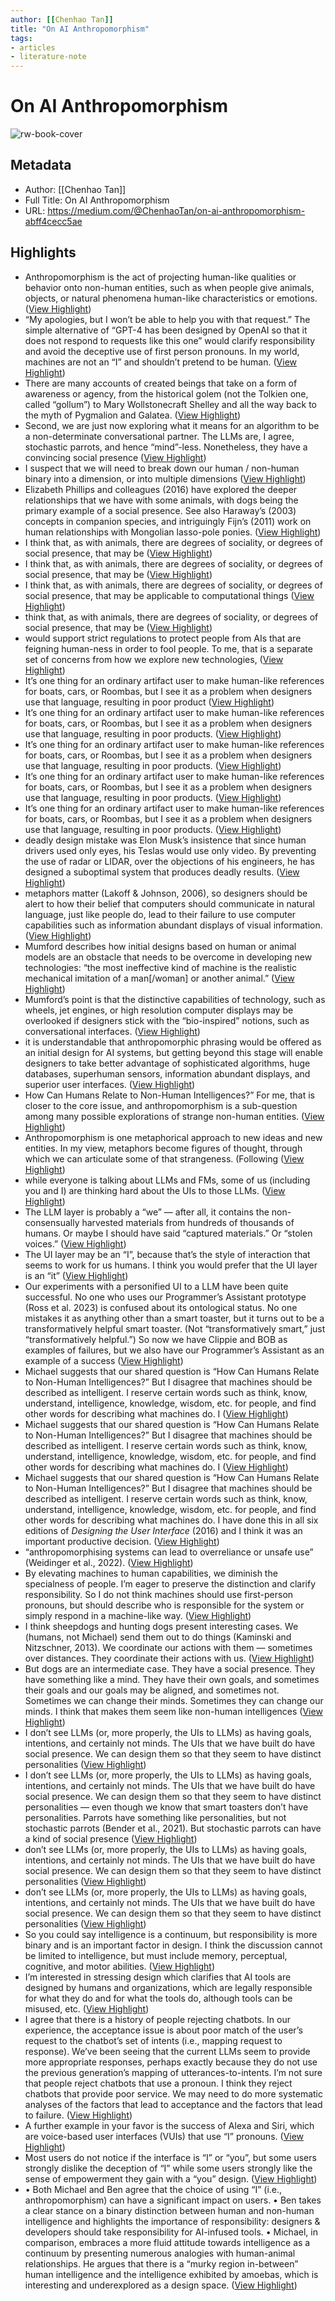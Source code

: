 ```yaml
---
author: [[Chenhao Tan]]
title: "On AI Anthropomorphism"
tags: 
- articles
- literature-note
---
```

# On AI Anthropomorphism

![rw-book-cover](https://miro.medium.com/v2/resize:fit:512/1*O2dNhJcuNgI7E_sPkK9Mog.png)

## Metadata
- Author: [[Chenhao Tan]]
- Full Title: On AI Anthropomorphism
- URL: https://medium.com/@ChenhaoTan/on-ai-anthropomorphism-abff4cecc5ae

## Highlights
- Anthropomorphism is the act of projecting human-like qualities or behavior onto non-human entities, such as when people give animals, objects, or natural phenomena human-like characteristics or emotions. ([View Highlight](https://read.readwise.io/read/01gz4rwf85xj81ka4hdmy65g9x))
- “My apologies, but I won’t be able to help you with that request.” The simple alternative of “GPT-4 has been designed by OpenAI so that it does not respond to requests like this one” would clarify responsibility and avoid the deceptive use of first person pronouns. In my world, machines are not an “I” and shouldn’t pretend to be human. ([View Highlight](https://read.readwise.io/read/01gz4ryf4dtz38d2rm023y1ppj))
- There are many accounts of created beings that take on a form of awareness or agency, from the historical golem (not the Tolkien one, called “gollum”) to Mary Wollstonecraft Shelley and all the way back to the myth of Pygmalion and Galatea. ([View Highlight](https://read.readwise.io/read/01gz4rz7vxxrxnm4wpjyf4y66s))
- Second, we are just now exploring what it means for an algorithm to be a non-determinate conversational partner. The LLMs are, I agree, stochastic parrots, and hence “mind”-less. Nonetheless, they have a convincing social presence ([View Highlight](https://read.readwise.io/read/01gz4s021c7byn89aafpdh4n05))
- I suspect that we will need to break down our human / non-human binary into a dimension, or into multiple dimensions ([View Highlight](https://read.readwise.io/read/01gz4s0k9rnrm5kwck54gsb3k1))
- Elizabeth Phillips and colleagues (2016) have explored the deeper relationships that we have with some animals, with dogs being the primary example of a social presence. See also Haraway’s (2003) concepts in companion species, and intriguingly Fijn’s (2011) work on human relationships with Mongolian lasso-pole ponies. ([View Highlight](https://read.readwise.io/read/01gz4s1y02fwmga2mxzm1ra59v))
- I think that, as with animals, there are degrees of sociality, or degrees of social presence, that may be ([View Highlight](https://read.readwise.io/read/01gz6ewa13fad0pqkvp72y4fy5))
- I think that, as with animals, there are degrees of sociality, or degrees of social presence, that may be ([View Highlight](https://read.readwise.io/read/01gz6ewf2znn10061qf9jv2y57))
- I think that, as with animals, there are degrees of sociality, or degrees of social presence, that may be applicable to computational things ([View Highlight](https://read.readwise.io/read/01gz6ewn4jvw1xs0m2144pmzrf))
- think that, as with animals, there are degrees of sociality, or degrees of social presence, that may be ([View Highlight](https://read.readwise.io/read/01gz6ew14zf1mbhebbgxbbe6f8))
- would support strict regulations to protect people from AIs that are feigning human-ness in order to fool people. To me, that is a separate set of concerns from how we explore new technologies, ([View Highlight](https://read.readwise.io/read/01gz6ezqrg8rg1yr43w9hja528))
- It’s one thing for an ordinary artifact user to make human-like references for boats, cars, or Roombas, but I see it as a problem when designers use that language, resulting in poor product ([View Highlight](https://read.readwise.io/read/01gz6f0r73b56f2mzeyjb3cc4h))
- It’s one thing for an ordinary artifact user to make human-like references for boats, cars, or Roombas, but I see it as a problem when designers use that language, resulting in poor products. ([View Highlight](https://read.readwise.io/read/01gz6f0r7e1dkka3bhbehk2rbp))
- It’s one thing for an ordinary artifact user to make human-like references for boats, cars, or Roombas, but I see it as a problem when designers use that language, resulting in poor products. ([View Highlight](https://read.readwise.io/read/01gz6f0r7wfa641f00ga1z7nxa))
- It’s one thing for an ordinary artifact user to make human-like references for boats, cars, or Roombas, but I see it as a problem when designers use that language, resulting in poor products. ([View Highlight](https://read.readwise.io/read/01gz6f0r8daqyg5z5hm1fwt0ah))
- It’s one thing for an ordinary artifact user to make human-like references for boats, cars, or Roombas, but I see it as a problem when designers use that language, resulting in poor products. ([View Highlight](https://read.readwise.io/read/01gz6f0r8vfzbgsq738y41zxry))
- deadly design mistake was Elon Musk’s insistence that since human drivers used only eyes, his Teslas would use only video. By preventing the use of radar or LIDAR, over the objections of his engineers, he has designed a suboptimal system that produces deadly results. ([View Highlight](https://read.readwise.io/read/01gz6f1fk3t77vmqndmv0d1p55))
- metaphors matter (Lakoff & Johnson, 2006), so designers should be alert to how their belief that computers should communicate in natural language, just like people do, lead to their failure to use computer capabilities such as information abundant displays of visual information. ([View Highlight](https://read.readwise.io/read/01gz6f298t97sd0wwwh7wx7q2v))
- Mumford describes how initial designs based on human or animal models are an obstacle that needs to be overcome in developing new technologies: “the most ineffective kind of machine is the realistic mechanical imitation of a man[/woman] or another animal.” ([View Highlight](https://read.readwise.io/read/01gz6f34wd7papfdc34b504tfm))
- Mumford’s point is that the distinctive capabilities of technology, such as wheels, jet engines, or high resolution computer displays may be overlooked if designers stick with the “bio-inspired” notions, such as conversational interfaces. ([View Highlight](https://read.readwise.io/read/01gz6f3cv419vxfbbddsbnzhy4))
- it is understandable that anthropomorphic phrasing would be offered as an initial design for AI systems, but getting beyond this stage will enable designers to take better advantage of sophisticated algorithms, huge databases, superhuman sensors, information abundant displays, and superior user interfaces. ([View Highlight](https://read.readwise.io/read/01gz6f45jfbpfhagdc24cddktm))
- How Can Humans Relate to Non-Human Intelligences?” For me, that is closer to the core issue, and anthropomorphism is a sub-question among many possible explorations of strange non-human entities. ([View Highlight](https://read.readwise.io/read/01gz6f5807enp9t0851zzr5x07))
- Anthropomorphism is one metaphorical approach to new ideas and new entities. In my view, metaphors become figures of thought, through which we can articulate some of that strangeness. (Following ([View Highlight](https://read.readwise.io/read/01gz6f5q9pjfwj52j8svcmqba5))
- while everyone is talking about LLMs and FMs, some of us (including you and I) are thinking hard about the UIs to those LLMs. ([View Highlight](https://read.readwise.io/read/01gz6f6e745c1jsnsbj6jwpnx8))
- The LLM layer is probably a “we” — after all, it contains the non-consensually harvested materials from hundreds of thousands of humans. Or maybe I should have said “captured materials.” Or “stolen voices.” ([View Highlight](https://read.readwise.io/read/01gz6f74tbctn3n7pr5a354vmg))
- The UI layer may be an “I”, because that’s the style of interaction that seems to work for us humans. I think you would prefer that the UI layer is an “it” ([View Highlight](https://read.readwise.io/read/01gz6f7qmc3p9agaypqxyj9fp2))
- Our experiments with a personified UI to a LLM have been quite successful. No one who uses our Programmer’s Assistant prototype (Ross et al. 2023) is confused about its ontological status. No one mistakes it as anything other than a smart toaster, but it turns out to be a transformatively helpful smart toaster. (Not “transformatively smart,” just “transformatively helpful.”) So now we have Clippie and BOB as examples of failures, but we also have our Programmer’s Assistant as an example of a success ([View Highlight](https://read.readwise.io/read/01gz6f8m2mqr25d0e5p50rdp7p))
- Michael suggests that our shared question is “How Can Humans Relate to Non-Human Intelligences?” But I disagree that machines should be described as intelligent. I reserve certain words such as think, know, understand, intelligence, knowledge, wisdom, etc. for people, and find other words for describing what machines do. I ([View Highlight](https://read.readwise.io/read/01gz7676xbfeabb7arm05pfrq3))
- Michael suggests that our shared question is “How Can Humans Relate to Non-Human Intelligences?” But I disagree that machines should be described as intelligent. I reserve certain words such as think, know, understand, intelligence, knowledge, wisdom, etc. for people, and find other words for describing what machines do. I ([View Highlight](https://read.readwise.io/read/01gz767pxpft9fzgbgcjgsqbjf))
- Michael suggests that our shared question is “How Can Humans Relate to Non-Human Intelligences?” But I disagree that machines should be described as intelligent. I reserve certain words such as think, know, understand, intelligence, knowledge, wisdom, etc. for people, and find other words for describing what machines do. I have done this in all six editions of *Designing the User Interface* (2016) and I think it was an important productive decision. ([View Highlight](https://read.readwise.io/read/01gz767yw2et57ynqqve34zcpr))
- “anthropomorphising systems can lead to overreliance or unsafe use” (Weidinger et al., 2022). ([View Highlight](https://read.readwise.io/read/01gz768wybh1rbgyvnccj20pbc))
- By elevating machines to human capabilities, we diminish the specialness of people. I’m eager to preserve the distinction and clarify responsibility. So I do not think machines should use first-person pronouns, but should describe who is responsible for the system or simply respond in a machine-like way. ([View Highlight](https://read.readwise.io/read/01gz7699kgm6pmtm90tmeh9azg))
- I think sheepdogs and hunting dogs present interesting cases. We (humans, not Michael) send them out to do things (Kaminski and Nitzschner, 2013). We coordinate our actions with them — sometimes over distances. They coordinate their actions with us. ([View Highlight](https://read.readwise.io/read/01gz76b9k000t681dh6wtbh4rm))
- But dogs are an intermediate case. They have a social presence. They have something like a mind. They have their own goals, and sometimes their goals and our goals may be aligned, and sometimes not. Sometimes we can change their minds. Sometimes they can change our minds. I think that makes them seem like non-human intelligences ([View Highlight](https://read.readwise.io/read/01gz76bxqsc4zednka8t7333nh))
- I don’t see LLMs (or, more properly, the UIs to LLMs) as having goals, intentions, and certainly not minds. The UIs that we have built do have social presence. We can design them so that they seem to have distinct personalities ([View Highlight](https://read.readwise.io/read/01gz771h21r31865wa7ceb23h3))
- I don’t see LLMs (or, more properly, the UIs to LLMs) as having goals, intentions, and certainly not minds. The UIs that we have built do have social presence. We can design them so that they seem to have distinct personalities — even though we know that smart toasters don’t have personalities. Parrots have something like personalities, but not stochastic parrots (Bender et al., 2021). But stochastic parrots can have a kind of social presence ([View Highlight](https://read.readwise.io/read/01gz771h2n6bg9fy9x9n970kyt))
- don’t see LLMs (or, more properly, the UIs to LLMs) as having goals, intentions, and certainly not minds. The UIs that we have built do have social presence. We can design them so that they seem to have distinct personalities ([View Highlight](https://read.readwise.io/read/01gz771h00s9xgt02h99smy0mg))
- don’t see LLMs (or, more properly, the UIs to LLMs) as having goals, intentions, and certainly not minds. The UIs that we have built do have social presence. We can design them so that they seem to have distinct personalities ([View Highlight](https://read.readwise.io/read/01gz771h0b61azg9scmcdd4mwv))
- So you could say intelligence is a continuum, but responsibility is more binary and is an important factor in design. I think the discussion cannot be limited to intelligence, but must include memory, perceptual, cognitive, and motor abilities. ([View Highlight](https://read.readwise.io/read/01gz773v33rn8p2mvdbdkqj08e))
- I’m interested in stressing design which clarifies that AI tools are designed by humans and organizations, which are legally responsible for what they do and for what the tools do, although tools can be misused, etc. ([View Highlight](https://read.readwise.io/read/01gz7742nfhek1qqzenycb1xfn))
- I agree that there is a history of people rejecting chatbots. In our experience, the acceptance issue is about poor match of the user’s request to the chatbot’s set of intents (i.e., mapping request to response). We’ve been seeing that the current LLMs seem to provide more appropriate responses, perhaps exactly because they do not use the previous generation’s mapping of utterances-to-intents. I’m not sure that people reject chatbots that use a pronoun. I think they reject chatbots that provide poor service. We may need to do more systematic analyses of the factors that lead to acceptance and the factors that lead to failure. ([View Highlight](https://read.readwise.io/read/01gz77bppsag86pvsxhetbnkn3))
- A further example in your favor is the success of Alexa and Siri, which are voice-based user interfaces (VUIs) that use “I” pronouns. ([View Highlight](https://read.readwise.io/read/01gz77c6ydgdx569ce53vy8mqr))
- Most users do not notice if the interface is “I” or “you”, but some users strongly dislike the deception of “I” while some users strongly like the sense of empowerment they gain with a “you” design. ([View Highlight](https://read.readwise.io/read/01gz77cwy37s3v3957pe58yxw5))
- • Both Michael and Ben agree that the choice of using “I” (i.e., anthropomorphism) can have a significant impact on users.
  • Ben takes a clear stance on a binary distinction between human and non-human intelligence and highlights the importance of responsibility: designers & developers should take responsibility for AI-infused tools.
  • Michael, in comparison, embraces a more fluid attitude towards intelligence as a continuum by presenting numerous analogies with human-animal relationships. He argues that there is a “murky region in-between” human intelligence and the intelligence exhibited by amoebas, which is interesting and underexplored as a design space. ([View Highlight](https://read.readwise.io/read/01gz77e74a197pjc2s4ap2f8mg))
